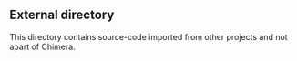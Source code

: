 ## External directory

This directory contains source-code imported from other projects and not apart of Chimera.
